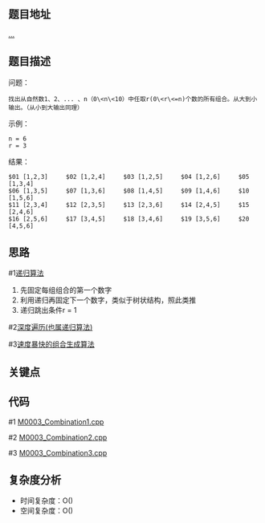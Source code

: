 <!--
 * @Date        : 2020-05-02 20:37:47
 * @LastEditors : anlzou
 * @Github      : https://github.com/anlzou
 * @LastEditTime: 2020-05-03 08:58:25
 * @FilePath    : \algorithm\problems\M0003_Combination.md
 * @Describe    : 
 -->
## 题目地址

[...](#)

## 题目描述

问题：
```
找出从自然数1、2、... 、n（0\<n\<10）中任取r(0\<r\<=n)个数的所有组合。从大到小输出。（从小到大输出同理）
```
示例：
```
n = 6
r = 3
```
结果：
```
$01 [1,2,3]		$02 [1,2,4]		$03 [1,2,5]		$04 [1,2,6]		$05 [1,3,4]
$06 [1,3,5]		$07 [1,3,6]		$08 [1,4,5]		$09 [1,4,6]		$10 [1,5,6]
$11 [2,3,4]		$12 [2,3,5]		$13 [2,3,6]		$14 [2,4,5]		$15 [2,4,6]
$16 [2,5,6]		$17 [3,4,5]		$18 [3,4,6]		$19 [3,5,6]		$20 [4,5,6]
```

## 思路
#1[递归算法](https://blog.csdn.net/weixin_40571331/article/details/82848341)
1. 先固定每组组合的第一个数字
2. 利用递归再固定下一个数字，类似于树状结构，照此类推
3. 递归跳出条件r = 1

#2[深度遍历(也属递归算法)](https://blog.csdn.net/weixin_40571331/article/details/82848341)

#3[速度暴快的组合生成算法](https://blog.csdn.net/medie2005/article/details/1812190?depth_1-utm_source=distribute.pc_relevant.none-task-blog-OPENSEARCH-12&utm_source=distribute.pc_relevant.none-task-blog-OPENSEARCH-12)

## 关键点


## 代码
#1 [M0003_Combination1.cpp](./../code/M0003_Combination1.cpp)

#2 [M0003_Combination2.cpp](./../code/M0003_Combination2.cpp)

#3 [M0003_Combination3.cpp](./../code/M0003_Combination3.cpp)

## 复杂度分析

- 时间复杂度：O()
- 空间复杂度：O()